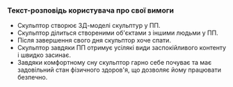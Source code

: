 ### Текст-розповідь користувача про свої вимоги
+ Скульптор створює 3Д-моделі скульптур у ПП. 
+ Скульптор ділиться створеними об'єктами з іншими людьми у ПП.
+ Після завершення свого дня скульптор хоче спати.
+ Скульптор завдяки ПП отримує усілякі види заспокійливого контенту і швидко засинає.
+ Завдяки комфортному сну скульптор гарно себе почуває та має задовільний стан фізичного здоров'я, що дозволяє йому працювати безпечно.